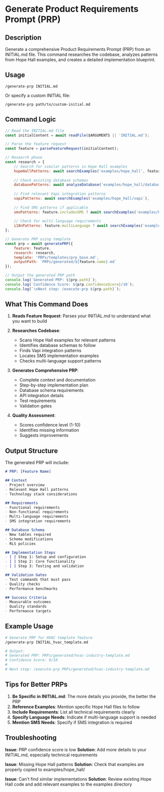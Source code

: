 # Generate Product Requirements Prompt (PRP)

## Description
Generate a comprehensive Product Requirements Prompt (PRP) from an INITIAL.md file. This command researches the codebase, analyzes patterns from Hope Hall examples, and creates a detailed implementation blueprint.

## Usage
```
/generate-prp INITIAL.md
```

Or specify a custom INITIAL file:
```
/generate-prp path/to/custom-initial.md
```

## Command Logic

```javascript
// Read the INITIAL.md file
const initialContent = await readFile($ARGUMENTS || 'INITIAL.md');

// Parse the feature request
const feature = parseFeatureRequest(initialContent);

// Research phase
const research = {
    // Search for similar patterns in Hope Hall examples
    hopeHallPatterns: await searchExamples('examples/hope_hall', feature.keywords),
    
    // Check existing database schemas
    databasePatterns: await analyzeDatabase('examples/hope_hall/database'),
    
    // Find relevant Vapi integration patterns
    vapiPatterns: await searchExamples('examples/hope_hall/vapi'),
    
    // Find SMS patterns if applicable
    smsPatterns: feature.includesSMS ? await searchExamples('examples/hope_hall/sms') : null,
    
    // Check for multi-language requirements
    i18nPatterns: feature.multiLanguage ? await searchExamples('examples/hope_hall/i18n') : null
};

// Generate PRP using template
const prp = await generatePRP({
    feature: feature,
    research: research,
    template: 'PRPs/templates/prp_base.md',
    outputPath: `PRPs/generated/${feature.name}.md`
});

// Output the generated PRP path
console.log(`Generated PRP: ${prp.path}`);
console.log(`Confidence Score: ${prp.confidenceScore}/10`);
console.log(`\nNext step: /execute-prp ${prp.path}`);
```

## What This Command Does

1. **Reads Feature Request**: Parses your INITIAL.md to understand what you want to build

2. **Researches Codebase**: 
   - Scans Hope Hall examples for relevant patterns
   - Identifies database schemas to follow
   - Finds Vapi integration patterns
   - Locates SMS implementation examples
   - Checks multi-language support patterns

3. **Generates Comprehensive PRP**:
   - Complete context and documentation
   - Step-by-step implementation plan
   - Database schema requirements
   - API integration details
   - Test requirements
   - Validation gates

4. **Quality Assessment**:
   - Scores confidence level (1-10)
   - Identifies missing information
   - Suggests improvements

## Output Structure

The generated PRP will include:

```markdown
# PRP: [Feature Name]

## Context
- Project overview
- Relevant Hope Hall patterns
- Technology stack considerations

## Requirements
- Functional requirements
- Non-functional requirements
- Multi-language requirements
- SMS integration requirements

## Database Schema
- New tables required
- Schema modifications
- RLS policies

## Implementation Steps
- [ ] Step 1: Setup and configuration
- [ ] Step 2: Core functionality
- [ ] Step 3: Testing and validation

## Validation Gates
- Test commands that must pass
- Quality checks
- Performance benchmarks

## Success Criteria
- Measurable outcomes
- Quality standards
- Performance targets
```

## Example Usage

```bash
# Generate PRP for HVAC template feature
/generate-prp INITIAL_hvac_template.md

# Output:
# Generated PRP: PRPs/generated/hvac-industry-template.md
# Confidence Score: 9/10
# 
# Next step: /execute-prp PRPs/generated/hvac-industry-template.md
```

## Tips for Better PRPs

1. **Be Specific in INITIAL.md**: The more details you provide, the better the PRP
2. **Reference Examples**: Mention specific Hope Hall files to follow
3. **Include Requirements**: List all technical requirements clearly
4. **Specify Language Needs**: Indicate if multi-language support is needed
5. **Mention SMS Needs**: Specify if SMS integration is required

## Troubleshooting

**Issue**: PRP confidence score is low
**Solution**: Add more details to your INITIAL.md, especially technical requirements

**Issue**: Missing Hope Hall patterns
**Solution**: Check that examples are properly copied to examples/hope_hall/

**Issue**: Can't find similar implementations
**Solution**: Review existing Hope Hall code and add relevant examples to the examples directory
